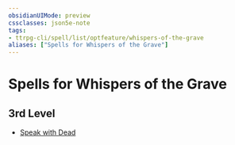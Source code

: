 ```yaml
---
obsidianUIMode: preview
cssclasses: json5e-note
tags:
- ttrpg-cli/spell/list/optfeature/whispers-of-the-grave
aliases: ["Spells for Whispers of the Grave"]
---
```

# Spells for Whispers of the Grave

## 3rd Level

- [Speak with Dead](3-Mechanics/CLI/spells/speak-with-dead.md "PHB")